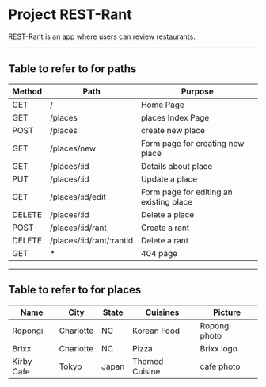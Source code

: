 # Project REST-Rant

REST-Rant is an app where users can review restaurants.

---

## Table to refer to for paths

| Method | Path                     | Purpose                                 |
| ------ | ------------------------ | --------------------------------------- |
| GET    | /                        | Home Page                               |
| GET    | /places                  | places Index Page                       |
| POST   | /places                  | create new place                        |
| GET    | /places/new              | Form page for creating new place        |
| GET    | /places/:id              | Details about place                     |
| PUT    | /places/:id              | Update a place                          |
| GET    | /places/:id/edit         | Form page for editing an existing place |
| DELETE | /places/:id              | Delete a place                          |
| POST   | /places/:id/rant         | Create a rant                           |
| DELETE | /places/:id/rant/:rantid | Delete a rant                           |
| GET    | \*                       | 404 page                                |

---

## Table to refer to for places

| Name       | City      | State | Cuisines       | Picture       |
| ---------- | --------- | ----- | -------------- | ------------- |
| Ropongi    | Charlotte | NC    | Korean Food    | Ropongi photo |
| Brixx      | Charlotte | NC    | Pizza          | Brixx logo    |
| Kirby Cafe | Tokyo     | Japan | Themed Cuisine | cafe photo    |
